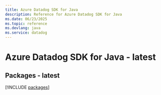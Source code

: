 ```yaml
---
title: Azure Datadog SDK for Java
description: Reference for Azure Datadog SDK for Java
ms.date: 06/23/2025
ms.topic: reference
ms.devlang: java
ms.service: datadog
---
```

# Azure Datadog SDK for Java - latest
## Packages - latest
[!INCLUDE [packages](datadog-index.md)]